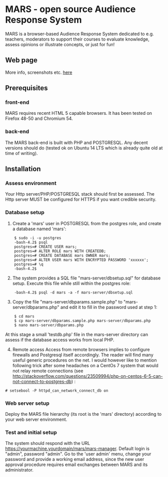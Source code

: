 # MARS - open source Audience Response System

MARS is a browser-based Audience Response System dedicated to e.g. teachers, moderators to support their courses to evaluate knowledge, assess opinions or illustrate concepts, or just for fun!

## Web page
More info, screenshots etc. [here](https://danielausparis.github.io/mars/)

## Prerequisites
### front-end
MARS requires recent HTML 5 capable browsers. It has been tested on Firefox 48-50 and Chromium 54.
### back-end
The MARS back-end is built with PHP and POSTGRESQL. Any decent versions should do (tested ok on Ubuntu 14 LTS which is already quite old at time of writing).

## Installation

### Assess environment
Your Http server/PHP/POSTGRESQL stack should first be assessed. The Http server MUST be configured for HTTPS if you want credible security.
### Database setup

1. Create a 'mars' user in POSTGRESQL from the postgres role, and create a database named 'mars':
```
    $ sudo -i -u postgres
    -bash-4.2$ psql
    postgres=# CREATE USER mars;
    postgres=# ALTER ROLE mars WITH CREATEDB;
    postgres=# CREATE DATABASE mars OWNER mars;
    postgres=# ALTER USER mars WITH ENCRYPTED PASSWORD 'xxxxxx';
    postgres=# \q
    -bash-4.2$
```
2. The system provides a SQL file "mars-server/dbsetup.sql" for database setup. Execute this file while still within the postgres role:
```
    -bash-4.2$ psql -d mars -a -f mars-server/dbsetup.sql 
```
3. Copy the file "mars-server/dbparams.sample.php" to "mars-server/dbparams.php" and edit it to fill in the password used at step 1:
```
    $ cd mars
    $ cp mars-server/dbparams.sample.php mars-server/dbparams.php
    $ nano mars-server/dbparams.php
```
At this stage a small 'testdb.php' file in the mars-server directory can assess if the database access works from local PHP.

4. Remote access
Access from remote browsers implies to configure firewalls and Postgresql itself accordingly. The reader will find many useful generic procedures on the net. I would however like to mention following trick after some headaches on a CentOs 7 system that would not relay remote connections (see http://stackoverflow.com/questions/23509994/php-on-centos-6-5-can-not-connect-to-postgres-db) :
```
# setsebool -P httpd_can_network_connect_db on
```
### Web server setup
Deploy the MARS file hierarchy (its root is the 'mars' directory) according to your web server environment. 
### Test and initial setup
The system should respond with the URL https://yourmachine.yourdomain/mars/mars-manager. Default login is "admin", password "admin". Go to the 'user admin' menu, change your password and provide a working email address, since the new user approval procedure requires email exchanges between MARS and its administrator.


